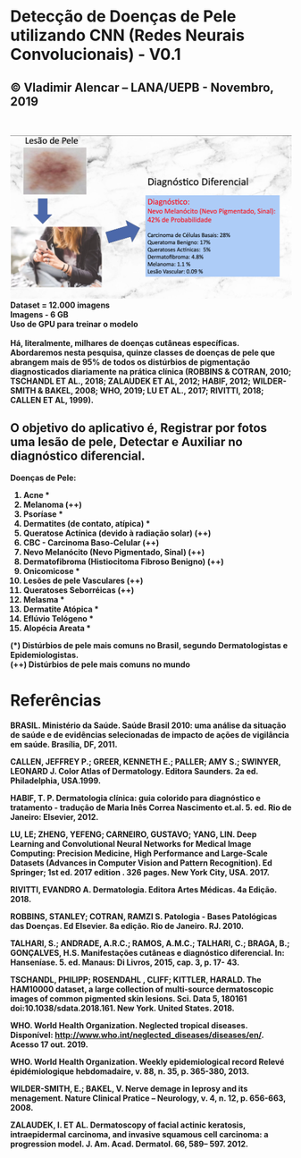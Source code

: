 # Detecção de Doenças de Pele utilizando CNN (Redes Neurais Convolucionais) - V0.1 <b>
## &copy; Vladimir Alencar – LANA/UEPB - Novembro, 2019
<br>

![alt text](images/LesaoDePele-DiagnosticoDiferencial.png)
Dataset = 12.000 imagens <br>
Imagens - 6 GB <br>
Uso de GPU para treinar o modelo <br> 
<br>
Há, literalmente, milhares de doenças cutâneas específicas. Abordaremos nesta pesquisa, quinze classes de doenças de pele que abrangem mais de 95% de todos os distúrbios de pigmentação diagnosticados diariamente na prática clínica (ROBBINS & COTRAN, 2010; TSCHANDL ET AL., 2018; ZALAUDEK ET AL, 2012; HABIF, 2012; WILDER-SMITH & BAKEL, 2008; WHO, 2019; LU ET AL., 2017; RIVITTI, 2018; CALLEN ET AL, 1999).

## O objetivo do aplicativo é, Registrar por fotos uma lesão de pele, Detectar e Auxiliar no diagnóstico diferencial.

Doenças de Pele: 
1. Acne *
2. Melanoma (++)
3. Psoríase *
4. Dermatites (de contato, atípica) *
5. Queratose Actínica (devido à radiação solar) (++)
6. CBC - Carcinoma Baso-Celular (++)
7. Nevo Melanócito (Nevo Pigmentado, Sinal) (++)
8. Dermatofibroma (Histiocitoma Fibroso Benigno) (++)
9. Onicomicose *
10. Lesões de pele Vasculares (++)
11. Queratoses Seborréicas (++)
12. Melasma *
13. Dermatite Atópica *
14. Eflúvio Telógeno *
15. Alopécia Areata *


(*) Distúrbios de pele mais comuns no Brasil, segundo Dermatologistas e Epidemiologistas. <br>
(++) Distúrbios de pele mais comuns no mundo

# Referências


BRASIL. Ministério da Saúde. Saúde Brasil 2010: uma análise da situação de saúde e de evidências selecionadas de impacto de ações de vigilância em saúde. Brasília, DF, 2011.  

CALLEN, JEFFREY P.; GREER, KENNETH E.; PALLER; AMY S.; SWINYER, LEONARD J. Color Atlas of Dermatology. Editora Saunders. 2a ed. Philadelphia, USA.1999.

HABIF, T. P. Dermatologia clínica: guia colorido para diagnóstico e tratamento - tradução de Maria Inês Correa Nascimento et.al. 5. ed. Rio de Janeiro: Elsevier, 2012.

LU, LE; ZHENG, YEFENG;  CARNEIRO, GUSTAVO;  YANG, LIN. Deep Learning and Convolutional Neural Networks for Medical Image Computing: Precision Medicine, High Performance and Large-Scale Datasets (Advances in Computer Vision and Pattern Recognition).  Ed Springer; 1st ed. 2017 edition . 326 pages.  New York City, USA. 2017.

RIVITTI, EVANDRO A. Dermatologia. Editora Artes Médicas. 4a Edição.  2018.

ROBBINS, STANLEY; COTRAN, RAMZI S. Patologia - Bases Patológicas das Doenças. Ed Elsevier. 8a edição. Rio de Janeiro. RJ. 2010.

TALHARI, S.; ANDRADE, A.R.C.; RAMOS, A.M.C.; TALHARI, C.; BRAGA, B.; GONÇALVES, H.S. Manifestações cutâneas e diagnóstico diferencial. In: Hanseníase. 5. ed. Manaus: Di Livros, 2015, cap. 3, p. 17- 43.

TSCHANDL, PHILIPP; ROSENDAHL , CLIFF; KITTLER, HARALD. The HAM10000 dataset, a large collection of multi-source dermatoscopic images of common pigmented skin lesions. Sci. Data 5, 180161 doi:10.1038/sdata.2018.161. New York. United States. 2018.

WHO. World Health Organization. Neglected tropical diseases. Disponível: http://www.who.int/neglected_diseases/diseases/en/. Acesso 17 out. 2019.

WHO. World Health Organization. Weekly epidemiological record Relevé épidémiologique hebdomadaire, v. 88, n. 35, p. 365-380, 2013.

WILDER-SMITH, E.; BAKEL, V. Nerve demage in leprosy and its menagement. Nature Clinical Pratice – Neurology, v. 4, n. 12, p. 656-663, 2008.

ZALAUDEK, I. ET AL. Dermatoscopy of facial actinic keratosis, intraepidermal carcinoma, and invasive squamous cell carcinoma: a progression model. J. Am. Acad. Dermatol. 66, 589– 597. 2012.
